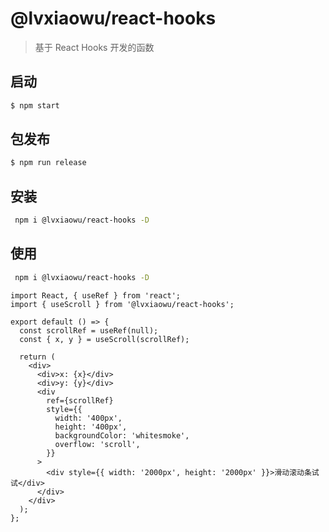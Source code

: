 # @lvxiaowu/react-hooks

> 基于 React Hooks 开发的函数

## 启动

```bash
$ npm start
```

## 包发布

```bash
$ npm run release
```

## 安装

```bash
 npm i @lvxiaowu/react-hooks -D
```

## 使用

```bash
 npm i @lvxiaowu/react-hooks -D
```

```tsx | pure
import React, { useRef } from 'react';
import { useScroll } from '@lvxiaowu/react-hooks';

export default () => {
  const scrollRef = useRef(null);
  const { x, y } = useScroll(scrollRef);

  return (
    <div>
      <div>x: {x}</div>
      <div>y: {y}</div>
      <div
        ref={scrollRef}
        style={{
          width: '400px',
          height: '400px',
          backgroundColor: 'whitesmoke',
          overflow: 'scroll',
        }}
      >
        <div style={{ width: '2000px', height: '2000px' }}>滑动滚动条试试</div>
      </div>
    </div>
  );
};
```
